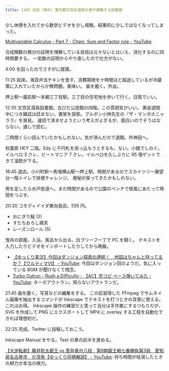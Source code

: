 ```yaml
---
title: 1105 日目（晴れ）東京都文京区湯島の客が蝟集する図書館
---
```


少し休憩を入れてから数学ビデオを少し視聴。結果的に少しではなくなってしまった。

[Multivariable Calculus - Part 7 - Chain, Sum and Factor rule - YouTube](https://www.youtube.com/watch?v=7x_vw0Kw_zE&list=PLBh2i93oe2qv4G2AyarkbR3OKBml0hXEg&index=7)

合成関数の微分の証明を理解している自信は元々ないとはいえ、消化するのに四時間要する。
一変数の証明からやり直したので仕方がない。

4:00 を回ったのでさすがに就寝。

11:25 起床。海苔弁当チキンを食す。消費期限を十時間ほど超過しているが冷蔵庫に入れていたからか無問題。美味い。
歯を磨く。外出。

押上駅～蔵前駅～本郷三丁目駅。三丁目の住宅地を歩いて行く。日陰でいい。

12:35 文京区湯島図書館。古びた公民館の四階。この雰囲気がいい。
黄金週間中につき雑誌は読まない。書架を探索。ブルボン小林先生の『ザ・マンガホニャララ』を発見。
速読で済ませようという考えがよぎるが、面白いのでそうはならない。通しで読む。

二時間くらい読んでいたかもしれない。気が済んだので退館。外神田へ。

秋葉原 HEY 二階。Edy に千円札を突っ込もうとするも、ない。小銭でしのぐ。
イルベロ 3 クレ、ビートマニア 7 クレ。イルベロを久しぶりに 95 億ゲットできて溜飲が下る。

18:45 退店。小川町駅～馬喰横山駅～押上駅。時間があるのでスカイツリー展望台一階トイレで排便チャレンジ。
便秘が戻ってきたかもしれない。

用を足したら水戸街道へ。まだ時間があるので公園のベンチで夜風にあたって時間をつぶす。

20:20 コモディイイダ東向島店。555 円。

* おにぎり鮭 (2)
* すたちおろし鶏天
* レーズンロール (5)

曳舟の部屋。入浴。風呂から出る。白ブリーフ一丁で PC を開く。
テキストを入力したりビデオをインポートしたりしてから晩飯。

* [【ゆっくり実況】今回はダンジョン探索の連続！　地図はちゃんと持ってるか？【ウルティマⅥ】 - YouTube](https://www.youtube.com/watch?v=Vvve-61ANEk):
  今回はダンジョン回のようだ。気に入っている BGM が聞けなくて残念。
* [Turbo Outrun - Rush a Difficulty - 【AC】完コピ ベース弾いてみた - YouTube](https://www.youtube.com/watch?v=11JkZy0YYlc):
  ターボアウトラン。知らないアウトランだ。

21:45 歯を磨く。写真などの編集をする。
この前習得した FFmpeg でサムネイル画像を抽出するコマンドが
Inkscape でテキストを打つときの背景に使える。これはお得。
Inkscape 操作の練習だと思って当分は手作業にするつもりだが、
SVG を作成して PNG にエクスポートして MP4 に overlay する工程を自動化できれば理想的だ。

22:25 完成。Twitter に投稿しておこう。

Inkscape Manual をやる。Text の章の前半を進める。

[【大逆転劇】藤井聡太叡王 vs 菅井竜也八段　第8期叡王戦七番勝負第3局　愛知県名古屋市　か茂免【ゆっくり将棋解説】 - YouTube](https://www.youtube.com/watch?v=7r-kKTTICxc):
持ち時間が枯渇したときの棋力が本当の棋力。
